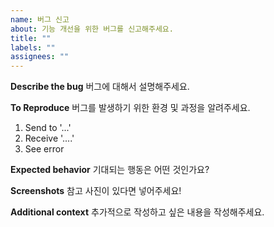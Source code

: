 ```yaml
---
name: 버그 신고
about: 기능 개선을 위한 버그를 신고해주세요.
title: ""
labels: ""
assignees: ""
---
```


**Describe the bug**
버그에 대해서 설명해주세요.

**To Reproduce**
버그를 발생하기 위한 환경 및 과정을 알려주세요.

1. Send to '...'
2. Receive '....'
3. See error

**Expected behavior**
기대되는 행동은 어떤 것인가요?

**Screenshots**
참고 사진이 있다면 넣어주세요!

**Additional context**
추가적으로 작성하고 싶은 내용을 작성해주세요.
